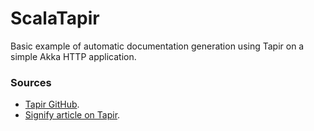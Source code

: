 # ScalaTapir

Basic example of automatic documentation generation using Tapir on a simple Akka HTTP application.

### Sources
* [Tapir GitHub](https://github.com/softwaremill/tapir/blob/master/doc/docs/openapi.md).
* [Signify article on Tapir](https://www.signifytechnology.com/blog/2019/03/describe-then-interpret-http-endpoints-using-tapir-by-adam-warski?source=google.com).
